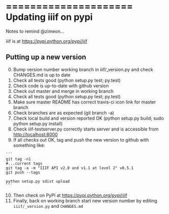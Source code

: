 =====================
Updating iiif on pypi
=====================

Notes to remind @zimeon...

iiif is at <https://pypi.python.org/pypi/iiif>

Putting up a new version
------------------------

  0. Bump version number working branch in iiif/_version.py and check CHANGES.md is up to date
  1. Check all tests good (python setup.py test; py.test)
  2. Check code is up-to-date with github version
  3. Check out master and merge in working branch
  4. Check all tests good (python setup.py test; py.test)
  5. Make sure master README has correct travis-ci icon link for master branch
  6. Check branches are as expected (git branch -a)
  7. Check local build and version reported OK (python setup.py build; sudo python setup.py install)
  8. Check iiif-testserver.py correctly starts server and is accessible from <http://localhost:8000>
  9. If all checks out OK, tag and push the new version to github with something like:

    ```
    git tag -n1
    #...current tags
    git tag -a -m "IIIF API v2.0 and v1.1 at level 2" v0.5.1
    git push --tags

    python setup.py sdist upload
    ```

  10. Then check on PyPI at <https://pypi.python.org/pypi/iiif>
  11. Finally, back on working branch start new version number by editing `iiif/_version.py` and `CHANGES.md`

